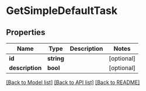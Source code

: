 # GetSimpleDefaultTask

## Properties

 Name            | Type       | Description | Notes      
-----------------|------------|-------------|------------
 **id**          | **string** |             | [optional] 
 **description** | **bool**   |             | [optional] 

[[Back to Model list]](../../README.md#documentation-for-models) [[Back to API list]](../../README.md#documentation-for-api-endpoints) [[Back to README]](../../README.md)


